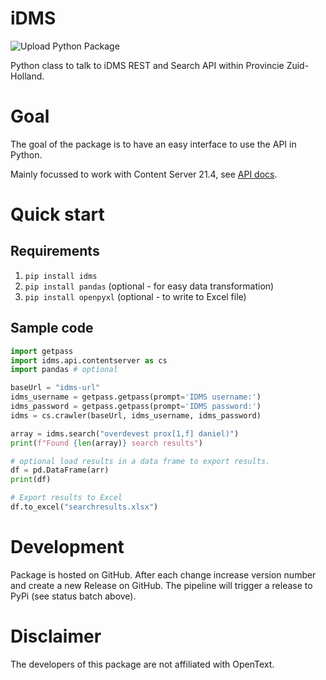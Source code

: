# iDMS

![Upload Python Package](https://github.com/ProvZH/iDMS/workflows/Upload%20Python%20Package/badge.svg)


Python class to talk to iDMS REST and Search API within Provincie Zuid-Holland.

# Goal
The goal of the package is to have an easy interface to use the API in Python.

Mainly focussed to work with Content Server 21.4, see [API docs](
https://developer.opentext.com/apis/14ba85a7-4693-48d3-8c93-9214c663edd2/d7540c64-7da2-4554-9966-069c56a9341d/09aaed57-c70b-4092-bace-762b42520293).

# Quick start
## Requirements
1. `pip install idms`
2. `pip install pandas` (optional - for easy data transformation)
3. `pip install openpyxl` (optional - to write to Excel file)

##  Sample code
```python
import getpass
import idms.api.contentserver as cs
import pandas # optional

baseUrl = "idms-url"
idms_username = getpass.getpass(prompt='IDMS username:')
idms_password = getpass.getpass(prompt='IDMS password:')
idms = cs.crawler(baseUrl, idms_username, idms_password)

array = idms.search("overdevest prox[1,f] daniel)")
print(f"Found {len(array)} search results")

# optional load results in a data frame to export results.
df = pd.DataFrame(arr)
print(df)

# Export results to Excel
df.to_excel("searchresults.xlsx")
```

# Development
Package is hosted on GitHub. After each change increase version number and create a new Release on GitHub. The pipeline will trigger a release to PyPi (see status batch above).

# Disclaimer
The developers of this package are not affiliated with OpenText.